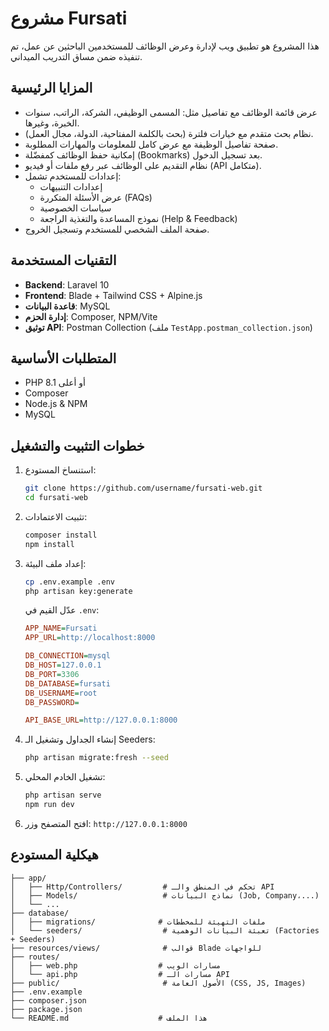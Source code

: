# مشروع Fursati

هذا المشروع هو تطبيق ويب لإدارة وعرض الوظائف للمستخدمين الباحثين عن عمل، تم تنفيذه ضمن مساق التدريب الميداني.

## المزايا الرئيسية

* عرض قائمة الوظائف مع تفاصيل مثل: المسمى الوظيفي، الشركة، الراتب، سنوات الخبرة، وغيرها.
* نظام بحث متقدم مع خيارات فلترة (بحث بالكلمة المفتاحية، الدولة، مجال العمل).
* صفحة تفاصيل الوظيفة مع عرض كامل للمعلومات والمهارات المطلوبة.
* إمكانية حفظ الوظائف كمفضّلة (Bookmarks) بعد تسجيل الدخول.
* نظام التقديم على الوظائف عبر رفع ملفات أو فيديو (API متكامل).
* إعدادات للمستخدم تشمل:
  * إعدادات التنبيهات
  * عرض الأسئلة المتكررة (FAQs)
  * سياسات الخصوصية
  * نموذج المساعدة والتغذية الراجعة (Help & Feedback)
* صفحة الملف الشخصي للمستخدم وتسجيل الخروج.

## التقنيات المستخدمة

* **Backend**: Laravel 10
* **Frontend**: Blade + Tailwind CSS + Alpine.js
* **قاعدة البيانات**: MySQL
* **إدارة الحزم**: Composer, NPM/Vite
* **توثيق API**: Postman Collection (ملف `TestApp.postman_collection.json`)

## المتطلبات الأساسية

* PHP 8.1 أو أعلى
* Composer
* Node.js & NPM
* MySQL

## خطوات التثبيت والتشغيل

1. استنساخ المستودع:

   ```bash
   git clone https://github.com/username/fursati-web.git
   cd fursati-web
   ```

2. تثبيت الاعتمادات:

   ```bash
   composer install
   npm install
   ```

3. إعداد ملف البيئة:

   ```bash
   cp .env.example .env
   php artisan key:generate
   ```

   عدّل القيم في `.env`:

   ```ini
   APP_NAME=Fursati
   APP_URL=http://localhost:8000

   DB_CONNECTION=mysql
   DB_HOST=127.0.0.1
   DB_PORT=3306
   DB_DATABASE=fursati
   DB_USERNAME=root
   DB_PASSWORD=

   API_BASE_URL=http://127.0.0.1:8000
   ```

4. إنشاء الجداول وتشغيل الـ Seeders:

   ```bash
   php artisan migrate:fresh --seed
   ```

5. تشغيل الخادم المحلي:

   ```bash
   php artisan serve
   npm run dev
   ```

6. افتح المتصفح وزر: `http://127.0.0.1:8000`

## هيكلية المستودع

```plaintext
├── app/
│   ├── Http/Controllers/         # تحكم في المنطق والـ API
│   ├── Models/                   # نماذج البيانات (Job, Company،...)
│   └── ...
├── database/
│   ├── migrations/              # ملفات التهيئة للمخططات
│   └── seeders/                  # تعبئة البيانات الوهمية (Factories + Seeders)
├── resources/views/              # قوالب Blade للواجهات
├── routes/
│   ├── web.php                  # مسارات الويب
│   └── api.php                  # مسارات الـ API
├── public/                       # الأصول العامة (CSS, JS, Images)
├── .env.example
├── composer.json
├── package.json
└── README.md                    # هذا الملف
```
